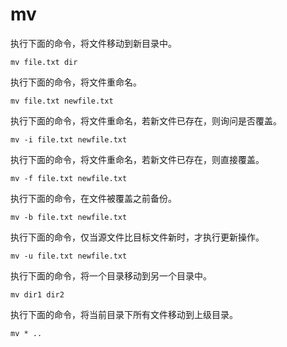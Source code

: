# mv

执行下面的命令，将文件移动到新目录中。

```
mv file.txt dir
```

执行下面的命令，将文件重命名。

```
mv file.txt newfile.txt
```

执行下面的命令，将文件重命名，若新文件已存在，则询问是否覆盖。

```
mv -i file.txt newfile.txt
```

执行下面的命令，将文件重命名，若新文件已存在，则直接覆盖。

```
mv -f file.txt newfile.txt
```

执行下面的命令，在文件被覆盖之前备份。

```
mv -b file.txt newfile.txt
```

执行下面的命令，仅当源文件比目标文件新时，才执行更新操作。

```
mv -u file.txt newfile.txt
```

执行下面的命令，将一个目录移动到另一个目录中。

```
mv dir1 dir2
```

执行下面的命令，将当前目录下所有文件移动到上级目录。

```
mv * ..
```

